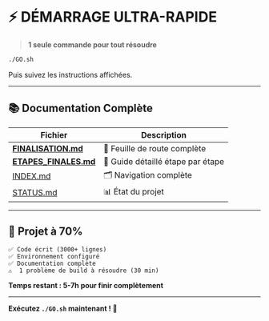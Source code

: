 # ⚡ DÉMARRAGE ULTRA-RAPIDE

> **1 seule commande pour tout résoudre**

```bash
./GO.sh
```

Puis suivez les instructions affichées.

---

## 📚 Documentation Complète

| Fichier | Description |
|---------|-------------|
| **[FINALISATION.md](FINALISATION.md)** | 🎯 Feuille de route complète |
| **[ETAPES_FINALES.md](ETAPES_FINALES.md)** | 📖 Guide détaillé étape par étape |
| [INDEX.md](INDEX.md) | 🗂️ Navigation complète |
| [STATUS.md](STATUS.md) | 📊 État du projet |

---

## 🎯 Projet à 70%

```
✅ Code écrit (3000+ lignes)
✅ Environnement configuré
✅ Documentation complète
⚠️  1 problème de build à résoudre (30 min)
```

**Temps restant : 5-7h pour finir complètement**

---

**Exécutez `./GO.sh` maintenant ! 🚀**
